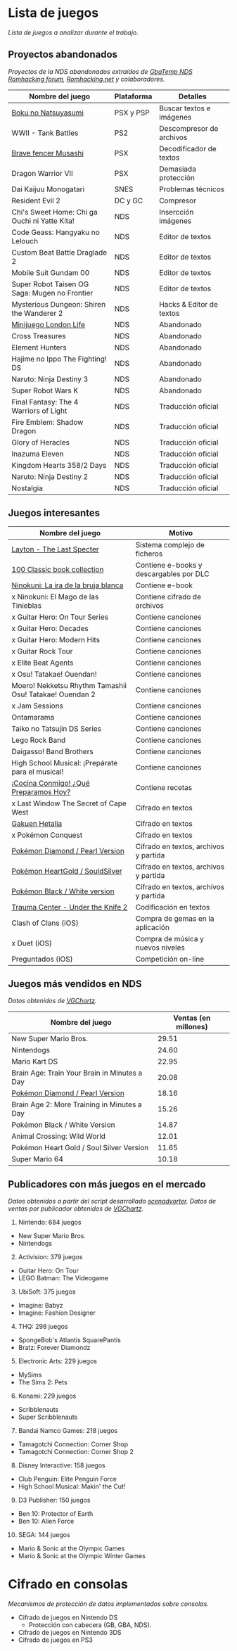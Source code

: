 # Lista de juegos
*Lista de juegos a analizar durante el trabajo.*

## Proyectos abandonados
*Proyectos de la NDS abandonados extraídos de [GbaTemp NDS Romhacking forum](http://gbatemp.net/threads/translation-index-thread.193740/), [Romhacking.net](http://www.romhacking.net/abandoned) y colaboradores.*

| Nombre del juego                              | Plataforma | Detalles                    |
| --------------------------------------------- | ---------- | --------------------------- |
| [Boku no Natsuyasumi](Boku-no-Natsuyasumi)    | PSX y PSP  | Buscar textos e imágenes    |
| WWII - Tank Battles                           | PS2        | Descompresor de archivos    |
| [Brave fencer Musashi](Brave-fencer-Musashi)  | PSX        | Decodificador de textos     |
| Dragon Warrior VII                            | PSX        | Demasiada protección        |
| Dai Kaijuu Monogatari                         | SNES       | Problemas técnicos          |
| Resident Evil 2                               | DC y GC    | Compresor                   |
| Chi's Sweet Home: Chi ga Ouchi ni Yatte Kita! | NDS        | Insercción imágenes         |
| Code Geass: Hangyaku no Lelouch               | NDS        | Editor de textos            |
| Custom Beat Battle Draglade 2                 | NDS        | Editor de textos            |
| Mobile Suit Gundam 00                         | NDS        | Editor de textos            |
| Super Robot Taisen OG Saga: Mugen no Frontier | NDS        | Editor de textos            |
| Mysterious Dungeon: Shiren the Wanderer 2     | NDS        | Hacks & Editor de textos    |
| [Minijuego London Life](London-Life)          | NDS        | Abandonado                  |
| Cross Treasures                               | NDS        | Abandonado                  |
| Element Hunters                               | NDS        | Abandonado                  |
| Hajime no Ippo The Fighting! DS               | NDS        | Abandonado                  |
| Naruto: Ninja Destiny 3                       | NDS        | Abandonado                  |
| Super Robot Wars K                            | NDS        | Abandonado                  |
| Final Fantasy: The 4 Warriors of Light        | NDS        | Traducción oficial          |
| Fire Emblem: Shadow Dragon                    | NDS        | Traducción oficial          |
| Glory of Heracles                             | NDS        | Traducción oficial          |
| Inazuma Eleven                                | NDS        | Traducción oficial          |
| Kingdom Hearts 358/2 Days                     | NDS        | Traducción oficial          |
| Naruto: Ninja Destiny 2                       | NDS        | Traducción oficial          |
| Nostalgia                                     | NDS        | Traducción oficial          |


## Juegos interesantes
| Nombre del juego                                        | Motivo                                  |
| ------------------------------------------------------- | --------------------------------------- |
| [Layton - The Last Specter](Professor-Layton-and-The-Last-Specter)| Sistema complejo de ficheros  |
| [100 Classic book collection](100-Classic-book-collection)| Contiene e-books y descargables por DLC |
| [Ninokuni: La ira de la bruja blanca](Ninokuni---La-ira-de-la-bruja-blanca)| Contiene e-book      |
| x Ninokuni: El Mago de las Tinieblas                    | Contiene cifrado de archivos            |
| x Guitar Hero: On Tour Series                           | Contiene canciones                      |
| x Guitar Hero: Decades                                  | Contiene canciones                      |
| x Guitar Hero: Modern Hits                              | Contiene canciones                      |
| x Guitar Rock Tour                                      | Contiene canciones                      |
| x Elite Beat Agents                                     | Contiene canciones                      |
| x Osu! Tatakae! Ouendan!                                | Contiene canciones                      |
| Moero! Nekketsu Rhythm Tamashii Osu! Tatakae! Ouendan 2 | Contiene canciones                      |
| x Jam Sessions                                          | Contiene canciones                      |
| Ontamarama                                              | Contiene canciones                      |
| Taiko no Tatsujin DS Series                             | Contiene canciones                      |
| Lego Rock Band                                          | Contiene canciones                      |
| Daigasso! Band Brothers                                 | Contiene canciones                      |
| High School Musical: ¡Prepárate para el musical!        | Contiene canciones                      |
| [¡Cocina Conmigo! ¿Qué Preparamos Hoy?](¡Cocina-Conmigo!-¿Qué-Preparamos-Hoy%3F) | Contiene recetas |
| x Last Window The Secret of Cape West                   | Cifrado en textos                       |
| [Gakuen Hetalia](Gakuen-Hetalia)                        | Cifrado en textos                       |
| x Pokémon Conquest                                      | Cifrado en textos                       |
| [Pokémon Diamond / Pearl Version](Pokémon-Perla-y-Diamante)| Cifrado en textos, archivos y partida |
| [Pokémon HeartGold / SouldSilver](Pokémon-HeartGold-y-SoulSilver)| Cifrado en textos, archivos y partida |
| [Pokémon Black / White version](Pokémon-Blanco-y-Negro)| Cifrado en textos, archivos y partida |
| [Trauma Center - Under the Knife 2](Trauma-Center---Under-the-Knife-2)|Codificación en textos |
| Clash of Clans (iOS)                                    | Compra de gemas en la aplicación        |
| x Duet (iOS)                                            | Compra de música y nuevos niveles       |
| Preguntados (iOS)                                       | Competición on-line                     |


## Juegos más vendidos en NDS
*Datos obtenidos de [VGChartz](http://www.vgchartz.com/gamedb/?name=&publisher=&platform=DS&genre=&minSales=0&results=200).*

| Nombre del juego                             | Ventas (en millones) |
| -------------------------------------------- | -------------------- |
| New Super Mario Bros.                        | 29.51                |
| Nintendogs                                   | 24.60                |
| Mario Kart DS                                | 22.95                |
| Brain Age: Train Your Brain in Minutes a Day | 20.08                |
| [Pokémon Diamond / Pearl Version](Pokémon-Perla---Diamante) | 18.16 |
| Brain Age 2: More Training in Minutes a Day  | 15.26                |
| Pokémon Black / White Version                | 14.87                |
| Animal Crossing: Wild World                  | 12.01                |
| Pokémon Heart Gold / Soul Silver Version     | 11.65                |
| Super Mario 64                               | 10.18                |


## Publicadores con más juegos en el mercado
*Datos obtenidos a partir del script desarrollado [scenadvorter](https://github.com/pleonex/AiroRom/blob/master/Scenadvorter/scenadvorter.py).
Datos de ventas por publicador obtenidos de [VGChartz](http://www.vgchartz.com/gamedb/?name=&publisher=&platform=DS&genre=&minSales=0&results=200).*

1. Nintendo: 684 juegos
  + New Super Mario Bros.
  + Nintendogs
2. Activision: 379 juegos
  + Guitar Hero: On Tour
  + LEGO Batman: The Videogame
3. UbiSoft: 375 juegos
  + Imagine: Babyz
  + Imagine: Fashion Designer
4. THQ: 298 juegos
  + SpongeBob's Atlantis SquarePantis
  + Bratz: Forever Diamondz
5. Electronic Arts: 229 juegos
  + MySims
  + The Sims 2: Pets
6. Konami: 229 juegos
  + Scribblenauts
  + Super Scribblenauts
7. Bandai Namco Games: 218 juegos
  + Tamagotchi Connection: Corner Shop
  + Tamagotchi Connection: Corner Shop 2
8. Disney Interactive: 158 juegos
  + Club Penguin: Elite Penguin Force
  + High School Musical: Makin' the Cut!
9. D3 Publisher: 150 juegos
  + Ben 10: Protector of Earth
  + Ben 10: Alien Force
10. SEGA: 144 juegos
  + Mario & Sonic at the Olympic Games
  + Mario & Sonic at the Olympic Winter Games


# Cifrado en consolas
*Mecanismos de protección de datos implementados sobre consolas.*
* Cifrado de juegos en Nintendo DS
  * Protección con cabecera (GB, GBA, NDS).
* Cifrado de juegos en Nintendo 3DS
* Cifrado de juegos en PS3
